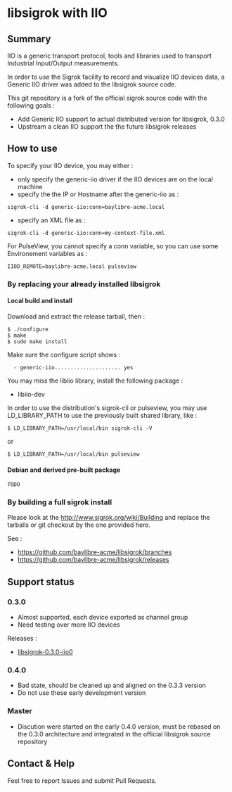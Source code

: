 # libsigrok with IIO

## Summary

IIO is a generic transport protocol, tools and libraries used to transport
Industrial Input/Output measurements.

In order to use the Sigrok facility to record and visualize IIO devices data,
a Generic IIO driver was added to the libsigrok source code.

This git repository is a fork of the official sigrok source code with the following goals :
 * Add Generic IIO support to actual distributed version for libsigrok, 0.3.0
 * Upstream a clean IIO support the the future libsigrok releases

## How to use

To specify your IIO device, you may either :
- only specify the generic-iio driver if the IIO devices are on the local machine
- specify the the IP or Hostname after the generic-iio as :
```
sigrok-cli -d generic-iio:conn=baylibre-acme.local
```
- specify an XML file as :
```
sigrok-cli -d generic-iio:conn=my-context-file.xml
```

For PulseView, you cannot specify a conn variable, so you can use some Environement variables as :
```
IIOD_REMOTE=baylibre-acme.local pulseview
```

### By replacing your already installed libsigrok

#### Local build and install

Download and extract the release tarball, then :
```
$ ./configure
$ make
$ sudo make install
```

Make sure the configure script shows :
```
  - generic-iio..................... yes
```
You may miss the libiio library, install the following package :
 * libiio-dev

In order to use the distribution's sigrok-cli or pulseview, you may use LD_LIBRARY_PATH to use the previously built shared library, like :
```
$ LD_LIBRARY_PATH=/usr/local/bin sigrok-cli -V
```
or 
```
$ LD_LIBRARY_PATH=/usr/local/bin pulseview
```

#### Debian and derived pre-built package

`TODO`

### By building a full sigrok install

Please look at the http://www.sigrok.org/wiki/Building and replace the tarballs
or git checkout by the one provided here.

See :
 * https://github.com/baylibre-acme/libsigrok/branches
 * https://github.com/baylibre-acme/libsigrok/releases

## Support status

### 0.3.0
 * Almost supported, each device exported as channel group
 * Need testing over more IIO devices

Releases :
 * [libsigrok-0.3.0-iio0](https://github.com/baylibre-acme/libsigrok/releases/tag/libsigrok-0.3.0-iio0)

### 0.4.0
 * Bad state, should be cleaned up and aligned on the 0.3.3 version
 * Do not use these early development version

### Master
 * Discution were started on the early 0.4.0 version, must be rebased on the 0.3.0 architecture and integrated in the official libsigrok source repository

## Contact & Help

Feel free to report Issues and submit Pull Requests.

